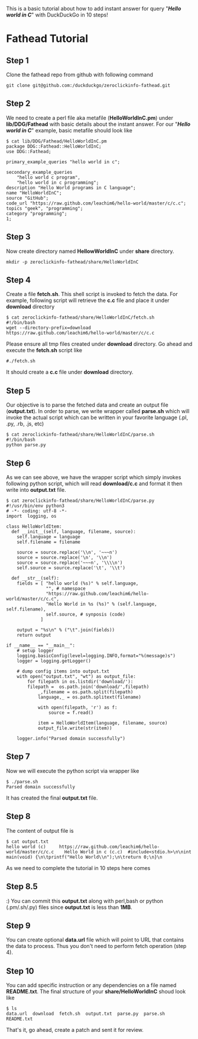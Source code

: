 This is a basic tutorial about how to add instant answer for query "***Hello world in C***" with DuckDuckGo in 10 steps!

# Fathead Tutorial

## Step 1
Clone the fathead repo from github with following command

    git clone git@github.com:/duckduckgo/zeroclickinfo-fathead.git

## Step 2

We need to create a perl file aka metafile (**HelloWorldInC.pm**) under **lib/DDG/Fathead** with basic 
details about the instant answer. For our "***Hello world in C***" example, basic metafile should look like 

    $ cat lib/DDG/Fathead/HelloWorldInC.pm 
    package DDG::Fathead::HelloWorldInC;
    use DDG::Fathead;

    primary_example_queries "hello world in c";

    secondary_example_queries
        "hello world c program",
        "hello world in c programming";
    description "Hello World programs in C language";
    name "HelloWorldInC";
    source "GitHub";
    code_url "https://raw.github.com/leachim6/hello-world/master/c/c.c";
    topics "geek", "programming";
    category "programming";
    1;


## Step 3

Now create directory named **HellowWorldInC** under **share** directory.

    mkdir -p zeroclickinfo-fathead/share/HelloWorldInC

## Step 4

Create a file **fetch.sh**. This shell script is invoked to fetch the data. 
For example, following script will retrieve the **c.c** file and place it under **download** directory

    $ cat zeroclickinfo-fathead/share/HelloWorldInC/fetch.sh 
    #!/bin/bash
    wget --directory-prefix=download https://raw.github.com/leachim6/hello-world/master/c/c.c

Please ensure all tmp files created under **download** directory. Go ahead and execute the 
**fetch.sh** script like

    #./fetch.sh

It should create a **c.c** file under **download** directory.

## Step 5 
Our objective is to parse the fetched data and create an output file (**output.txt**).
In order to parse, we write wrapper called **parse.sh** which will invoke the actual script
which can be written in your favorite language (.pl, .py, .rb, .js, etc)

    $ cat zeroclickinfo-fathead/share/HelloWorldInC/parse.sh 
    #!/bin/bash
    python parse.py


## Step 6 
As we can see above, we have the wrapper script which simply invokes following python script, which will
read **download/c.c** and format it then write into **output.txt** file.

    $ cat zeroclickinfo-fathead/share/HelloWorldInC/parse.py 
    #!/usr/bin/env python3
    # -*- coding: utf-8 -*-
    import  logging, os

    class HelloWorldItem:
      def __init__(self, language, filename, source):
        self.language = language
        self.filename = filename

        source = source.replace('\\n', '~~~n')
    	source = source.replace('\n', '\\n')
    	source = source.replace('~~~n', '\\\\n')
    	self.source = source.replace('\t', '\\t')

      def __str__(self):
        fields = [ "hello world (%s)" % self.language,
                   "", # namespace
                   "https://raw.github.com/leachim6/hello-world/master/c/c.c",
                   "Hello World in %s (%s)" % (self.language, self.filename),
                   self.source, # synposis (code)
                 ]

        output = "%s\n" % ("\t".join(fields))
        return output

    if __name__ == "__main__":
        # setup logger
        logging.basicConfig(level=logging.INFO,format="%(message)s")
        logger = logging.getLogger()
    
        # dump config items into output.txt
        with open("output.txt", "wt") as output_file:
            for filepath in os.listdir('download/'):
	        filepath =  os.path.join('download/',filepath)
                _,filename = os.path.split(filepath)
                language,_ = os.path.splitext(filename)

                with open(filepath, 'r') as f:
                    source = f.read()
                    
                item = HelloWorldItem(language, filename, source)
                output_file.write(str(item))

        logger.info("Parsed domain successfully")

## Step 7

Now we will execute the python script via wrapper like 

    $ ./parse.sh 
    Parsed domain successfully

It has created the final **output.txt** file.

## Step 8
The content of output file is

    $ cat output.txt 
    hello world (c)		https://raw.github.com/leachim6/hello-world/master/c/c.c	Hello World in c (c.c)	#include<stdio.h>\n\nint main(void) {\n\tprintf("Hello World\\n");\n\treturn 0;\n}\n

As we need to complete the tutorial in 10 steps here comes 

## Step 8.5 

:) You can commit this **output.txt** along with perl,bash or python (.pm/.sh/.py) files since **output.txt** is less than **1MB**. 

## Step 9
You can create optional **data.url** file which will point to URL that contains the data to process.
Thus you don't need to perform fetch operation (step 4).

## Step 10
You can add specific instruction or any dependencies on a file named **README.txt**.
The final structure of your **share/HelloWorldInC** shoud look like 

    $ ls
    data.url  download  fetch.sh  output.txt  parse.py  parse.sh  README.txt


That's it, go ahead, create a patch and sent it for review.

